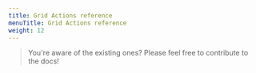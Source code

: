 ```yaml
---
title: Grid Actions reference
menuTitle: Grid Actions reference
weight: 12
---
```


> You're aware of the existing ones? Please feel free to contribute to the docs!